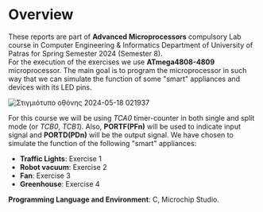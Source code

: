 # Overview
These reports are part of **Advanced Microprocessors** compulsory Lab course in Computer Engineering & Informatics Department of University of Patras for Spring Semester 2024 (Semester 8).  
For the execution of the exercises we use **ATmega4808-4809** microprocessor. The main goal is to program the microprocessor in such way that we can simulate the function of some "smart" appliances and devices with its LED pins.  

![Στιγμιότυπο οθόνης 2024-05-18 021937](https://github.com/miltiadiss/Microcontrollers-Lab/assets/45690339/74a185d1-9dab-45d0-9276-00794b18dc8c)

For this course we will be using *TCA0* timer-counter in both single and split mode (or *TCB0*, *TCB1*). Also, **PORTF(PFn)** will be used to indicate input signal and **PORTD(PDn)** will be the output signal.
We have chosen to simulate the function of the following "smart" appliances:
* **Traffic Lights**: Exercise 1
* **Robot vacuum**: Exercise 2
* **Fan**: Exercise 3
* **Greenhouse**: Exercise 4
  

**Programming Language and Environment**: C, Microchip Studio.
